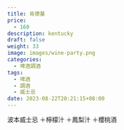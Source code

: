 ```yaml
---
title: 肯德基
price:
  - 160
description: kentucky
draft: false
weight: 33
image: images/wine-party.png
categories:
  - 啤酒調酒
tags:
  - 啤酒
  - 調酒
  - 威士忌
date: 2023-08-22T20:21:15+08:00
---
```

波本威士忌 ＋檸檬汁  ＋鳳梨汁 ＋櫻桃酒 
